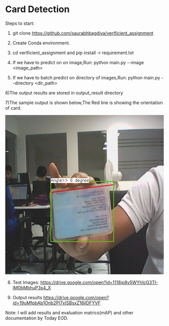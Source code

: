 # Card Detection

Steps to start:

1) git clone https://github.com/saurabhbagdiya/verificient_assignment

2) Create Conda environment.

3) cd verificient_assignment and pip install -r requirement.txt

4) If we have to predict on on image,Run: python main.py --image <image_path>

5) If we have to batch predict on directory of images,Run: python main.py --directory <dir_path>

6)The output results are stored in output_result directory

7)The sample output is shown below,The Red line is showing the orientation of card.

![Alt text](evaluation_matrics/sample.jpg?raw=true "Title")

8) Test Images:
   https://drive.google.com/open?id=1118ip8v5WYhIcG3TI-lM0bMbhuP3s4_X

9) Output results
   https://drive.google.com/open?id=19uMfpbAb1Onb2PI7xISBsxZ16jlDFYVF
   

Note: I will add results and evaluation matrics(mAP) and other documentation by Today EOD.


